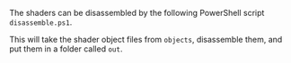 The shaders can be disassembled by the following PowerShell script
`disassemble.ps1`.

This will take the shader object files from `objects`, disassemble them, and put
them in a folder called `out`.
